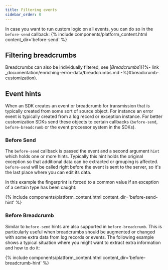 ```yaml
---
title: Filtering events
sidebar_order: 0
---
```


In case you want to run custom logic on all events, you can do so in the `before-send` callback:
{% include components/platform_content.html content_dir='before-send' %}

## Filtering breadcrumbs

Breadcrumbs can also be individually filtered, see [_Breadcrumbs_]({%- link _documentation/enriching-error-data/breadcrumbs.md -%}#breadcrumb-customization).

## Event hints

When an SDK creates an event or breadcrumb for transmission that is typically created from some sort
of source object.  For instance an error event is typically created from a log record or exception
instance.  For better customization SDKs send these objects to certain callbacks (`before-send`,
`before-breadcrumb` or the event processor system in the SDKs).

### Before Send

The `before-send` callback is passed the event and a second argument `hint` which holds one or more
hints.  Typically this hint holds the original exception so that additional data can be extracted
or grouping is affected.
`before-send` will be called right before the event is sent to the server, so it's the last place where you can edit its data.

In this example the fingerprint is forced to a common value if an exception of a certain type has
been caught:

{% include components/platform_content.html content_dir='before-send-hint' %}

### Before Breadcrumb

Similar to `before-send` hints are also supported in `before-breadcrumb`.  This is particularly useful when
breadcrumbs should be augmented or changed with some extra data from log records or events.  The
following example shows a typical situation where you might want to extract extra information and
how to do it:

{% include components/platform_content.html content_dir='before-breadcrumb-hint' %}
